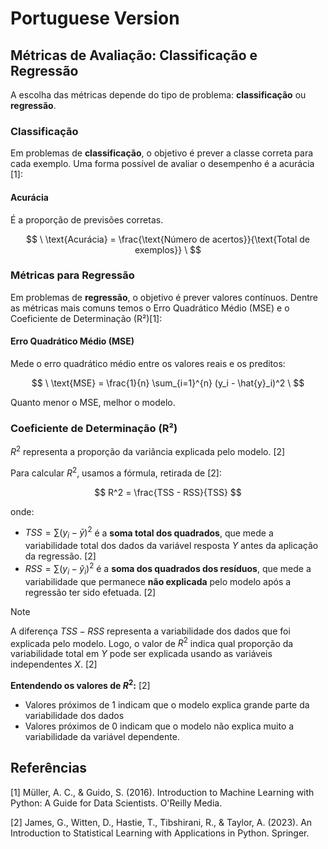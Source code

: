 # Portuguese Version

## Métricas de Avaliação: Classificação e Regressão

A escolha das métricas depende do tipo de problema: **classificação** ou **regressão**.

### Classificação

Em problemas de **classificação**, o objetivo é prever a classe correta para cada exemplo. Uma forma possível de avaliar o desempenho é a acurácia [1]:

#### Acurácia
É a proporção de previsões corretas.

$$
\
\text{Acurácia} = \frac{\text{Número de acertos}}{\text{Total de exemplos}}
\
$$

### Métricas para Regressão

Em problemas de **regressão**, o objetivo é prever valores contínuos. Dentre as métricas mais comuns temos o Erro Quadrático Médio (MSE) e o Coeficiente de Determinação (R²)[1]:


#### Erro Quadrático Médio (MSE)
Mede o erro quadrático médio entre os valores reais e os preditos:

$$
\
\text{MSE} = \frac{1}{n} \sum_{i=1}^{n} (y_i - \hat{y}_i)^2
\
$$

Quanto menor o MSE, melhor o modelo.


### Coeficiente de Determinação (R²)
$R^2$ representa a proporção da variância explicada pelo modelo. [2]

Para calcular $R^2$, usamos a fórmula, retirada de [2]:

$$
R^2 = \frac{TSS - RSS}{TSS}
$$

onde:

- $TSS = \sum (y_i - \bar{y})^2$ é a **soma total dos quadrados**, que mede a variabilidade total dos dados da variável resposta $Y$ antes da aplicação da regressão. [2]
- $RSS = \sum (y_i - \hat{y}_i)^2$ é a **soma dos quadrados dos resíduos**, que mede a variabilidade que permanece **não explicada** pelo modelo após a regressão ter sido efetuada. [2]

> [!NOTE]
> A diferença $TSS - RSS$ representa a variabilidade dos dados que foi explicada pelo modelo.
> Logo, o valor de $R^2$ indica qual proporção da variabilidade total em $Y$ pode ser explicada usando as variáveis independentes $X$. [2]

**Entendendo os valores de $R^2$:** [2]
- Valores próximos de 1 indicam que o modelo explica grande parte da variabilidade dos dados
- Valores próximos de 0 indicam que o modelo não explica muito a variabilidade da variável dependente. 

## Referências
[1] Müller, A. C., & Guido, S. (2016). Introduction to Machine Learning with Python: A Guide for Data Scientists. O'Reilly Media.

[2] James, G., Witten, D., Hastie, T., Tibshirani, R., & Taylor, A. (2023). An Introduction to Statistical Learning with Applications in Python. Springer.
